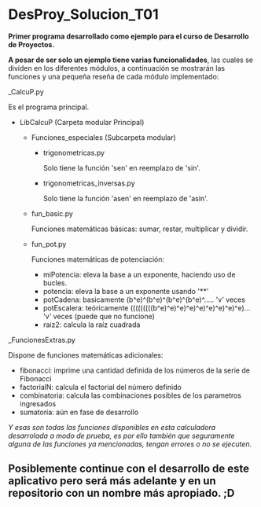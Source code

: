 # DesProy_Solucion_T01

**Primer programa desarrollado como ejemplo para el curso de Desarrollo de Proyectos.**

**A pesar de ser solo un ejemplo tiene varias funcionalidades**, las cuales se dividen en los diferentes módulos, a continuación se mostrarán las funciones y una pequeña reseña de cada módulo implementado:

_CalcuP.py

Es el programa principal.

*  LibCalcuP (Carpeta modular Principal)
    - Funciones_especiales (Subcarpeta modular)
        - trigonometricas.py
        
            Solo tiene la función 'sen' en reemplazo de 'sin'.

        - trigonometricas_inversas.py
        
            Solo tiene la función 'asen' en reemplazo de 'asin'.
        
    - fun_basic.py
    
        Funciones matemáticas básicas: sumar, restar, multiplicar y dividir.
        
    - fun_pot.py
    
        Funciones matemáticas de potenciación:        
        * miPotencia: eleva la base a un exponente, haciendo uso de bucles.
        * potencia: eleva la base a un exponente usando '**'
        * potCadena: basicamente (b^e)^(b^e)^(b^e)^(b^e)^..... 'v' veces
        * potEscalera: teóricamente (((((((((b^e)^e)^e)^e)^e)^e)^e)^e)^e)... 'v' veces (puede que no funcione)
        * raiz2: calcula la raíz cuadrada

_FuncionesExtras.py

Dispone de funciones matemáticas adicionales:
* fibonacci: imprime una cantidad definida de los números de la serie de Fibonacci
* factorialN: calcula el factorial del número definido
* combinatoria: calcula las combinaciones posibles de los parametros ingresados
* sumatoria: aún en fase de desarrollo

*Y esas son todas las funciones disponibles en esta calculadora desarrolada a modo de prueba, es por ello también que seguramente alguna de las funciones ya mencionadas, tengan errores o no se ejecuten.*

## **Posiblemente continue con el desarrollo de este aplicativo pero será más adelante y en un repositorio con un nombre más apropiado. ;D**